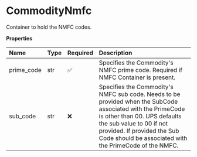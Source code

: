 # CommodityNmfc

Container to hold the NMFC codes.

**Properties**

| Name       | Type | Required | Description                                                                                                                                                                                                                                                    |
| :--------- | :--- | :------- | :------------------------------------------------------------------------------------------------------------------------------------------------------------------------------------------------------------------------------------------------------------- |
| prime_code | str  | ✅       | Specifies the Commodity's NMFC prime code. Required if NMFC Container is present.                                                                                                                                                                              |
| sub_code   | str  | ❌       | Specifies the Commodity's NMFC sub code. Needs to be provided when the SubCode associated with the PrimeCode is other than 00. UPS defaults the sub value to 00 if not provided. If provided the Sub Code should be associated with the PrimeCode of the NMFC. |

<!-- This file was generated by liblab | https://liblab.com/ -->
